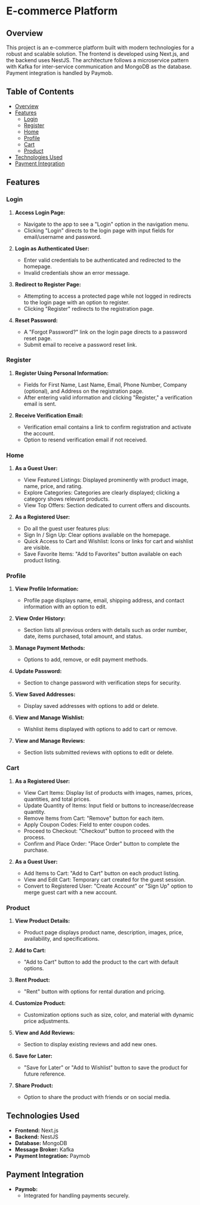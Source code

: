 # E-commerce Platform

## Overview

This project is an e-commerce platform built with modern technologies for a robust and scalable solution. The frontend is developed using Next.js, and the backend uses NestJS. The architecture follows a microservice pattern with Kafka for inter-service communication and MongoDB as the database. Payment integration is handled by Paymob.

## Table of Contents

- [Overview](#overview)
- [Features](#features)
  - [Login](#login)
  - [Register](#register)
  - [Home](#home)
  - [Profile](#profile)
  - [Cart](#cart)
  - [Product](#product)
- [Technologies Used](#technologies-used)
- [Payment Integration](#payment-integration)

## Features

### Login

1. **Access Login Page:**
   - Navigate to the app to see a "Login" option in the navigation menu.
   - Clicking "Login" directs to the login page with input fields for email/username and password.

2. **Login as Authenticated User:**
   - Enter valid credentials to be authenticated and redirected to the homepage.
   - Invalid credentials show an error message.

3. **Redirect to Register Page:**
   - Attempting to access a protected page while not logged in redirects to the login page with an option to register.
   - Clicking "Register" redirects to the registration page.

4. **Reset Password:**
   - A "Forgot Password?" link on the login page directs to a password reset page.
   - Submit email to receive a password reset link.

### Register

1. **Register Using Personal Information:**
   - Fields for First Name, Last Name, Email, Phone Number, Company (optional), and Address on the registration page.
   - After entering valid information and clicking "Register," a verification email is sent.

2. **Receive Verification Email:**
   - Verification email contains a link to confirm registration and activate the account.
   - Option to resend verification email if not received.

### Home

1. **As a Guest User:**
   - View Featured Listings: Displayed prominently with product image, name, price, and rating.
   - Explore Categories: Categories are clearly displayed; clicking a category shows relevant products.
   - View Top Offers: Section dedicated to current offers and discounts.

2. **As a Registered User:**
   - Do all the guest user features plus:
   - Sign In / Sign Up: Clear options available on the homepage.
   - Quick Access to Cart and Wishlist: Icons or links for cart and wishlist are visible.
   - Save Favorite Items: "Add to Favorites" button available on each product listing.

### Profile

1. **View Profile Information:**
   - Profile page displays name, email, shipping address, and contact information with an option to edit.

2. **View Order History:**
   - Section lists all previous orders with details such as order number, date, items purchased, total amount, and status.

3. **Manage Payment Methods:**
   - Options to add, remove, or edit payment methods.

4. **Update Password:**
   - Section to change password with verification steps for security.

5. **View Saved Addresses:**
   - Display saved addresses with options to add or delete.

6. **View and Manage Wishlist:**
   - Wishlist items displayed with options to add to cart or remove.

7. **View and Manage Reviews:**
   - Section lists submitted reviews with options to edit or delete.

### Cart

1. **As a Registered User:**
   - View Cart Items: Display list of products with images, names, prices, quantities, and total prices.
   - Update Quantity of Items: Input field or buttons to increase/decrease quantity.
   - Remove Items from Cart: "Remove" button for each item.
   - Apply Coupon Codes: Field to enter coupon codes.
   - Proceed to Checkout: "Checkout" button to proceed with the process.
   - Confirm and Place Order: "Place Order" button to complete the purchase.

2. **As a Guest User:**
   - Add Items to Cart: "Add to Cart" button on each product listing.
   - View and Edit Cart: Temporary cart created for the guest session.
   - Convert to Registered User: "Create Account" or "Sign Up" option to merge guest cart with a new account.

### Product

1. **View Product Details:**
   - Product page displays product name, description, images, price, availability, and specifications.

2. **Add to Cart:**
   - "Add to Cart" button to add the product to the cart with default options.

3. **Rent Product:**
   - "Rent" button with options for rental duration and pricing.

4. **Customize Product:**
   - Customization options such as size, color, and material with dynamic price adjustments.

5. **View and Add Reviews:**
   - Section to display existing reviews and add new ones.

6. **Save for Later:**
   - "Save for Later" or "Add to Wishlist" button to save the product for future reference.

7. **Share Product:**
   - Option to share the product with friends or on social media.

## Technologies Used

- **Frontend:** Next.js
- **Backend:** NestJS
- **Database:** MongoDB
- **Message Broker:** Kafka
- **Payment Integration:** Paymob

## Payment Integration

- **Paymob:**
  - Integrated for handling payments securely.
